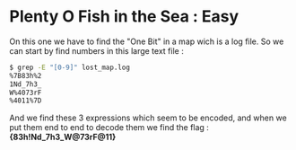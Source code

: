 <h1> Plenty O Fish in the Sea : Easy </h1>

<p> On this one we have to find the "One Bit" in a map wich is a log file. So we can start by find numbers in this large text file : </p>

```bash
$ grep -E "[0-9]" lost_map.log
%7B83h%2
1Nd_7h3_
W%4073rF
%4011%7D
```
<p> And we find these 3 expressions which seem to be encoded, and when we put them end to end to decode them we find the flag :  <strong> {83h!Nd_7h3_W@73rF@11} </strong></p>
